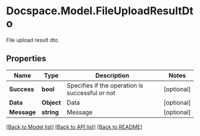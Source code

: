 # Docspace.Model.FileUploadResultDto
File upload result dto

## Properties

Name | Type | Description | Notes
------------ | ------------- | ------------- | -------------
**Success** | **bool** | Specifies if the operation is successful or not | [optional] 
**Data** | **Object** | Data | [optional] 
**Message** | **string** | Message | [optional] 

[[Back to Model list]](../README.md#documentation-for-models) [[Back to API list]](../README.md#documentation-for-api-endpoints) [[Back to README]](../README.md)

